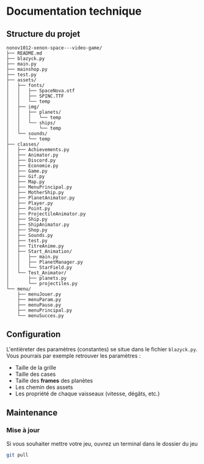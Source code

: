 # Documentation technique

## Structure du projet
```
nonov1012-xenon-space---video-game/
├── README.md
├── blazyck.py
├── main.py
├── mainshop.py
├── test.py
├── assets/
│   ├── fonts/
│   │   ├── SpaceNova.otf
│   │   ├── SPINC.TTF
│   │   └── temp
│   ├── img/
│   │   ├── planets/
│   │   │   └── temp
│   │   └── ships/
│   │       └── temp
│   └── sounds/
│       └── temp
├── classes/
│   ├── Achievements.py
│   ├── Animator.py
│   ├── Discord.py
│   ├── Economie.py
│   ├── Game.py
│   ├── Gif.py
│   ├── Map.py
│   ├── MenuPrincipal.py
│   ├── MotherShip.py
│   ├── PlanetAnimator.py
│   ├── Player.py
│   ├── Point.py
│   ├── ProjectileAnimator.py
│   ├── Ship.py
│   ├── ShipAnimator.py
│   ├── Shop.py
│   ├── Sounds.py
│   ├── test.py
│   ├── TitreAnime.py
│   ├── Start_Animation/
│   │   ├── main.py
│   │   ├── PlanetManager.py
│   │   └── StarField.py
│   └── Test_Animator/
│       ├── planets.py
│       └── projectiles.py
└── menu/
    ├── menuJouer.py
    ├── menuParam.py
    ├── menuPause.py
    ├── menuPrincipal.py
    └── menuSucces.py
```

## Configuration

L'entièreter des paramètres (constantes) se situe dans le fichier `blazyck.py`. Vous pourrais par exemple retrouver les paramètres :
- Taille de la grille
- Taille des cases
- Taille des **frames** des planètes
- Les chemin des assets
- Les propriété de chaque vaisseaux (vitesse, dégâts, etc.)

## Maintenance

### Mise à jour

Si vous souhaiter mettre votre jeu, ouvrez un terminal dans le dossier du jeu

```bash
git pull
```



